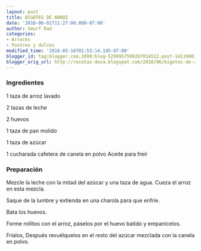 ```yaml
---
layout: post
title: BIGOTES DE ARROZ
date: '2010-06-01T11:27:00.000-07:00'
author: Smurf Dad
categories:
- Arroces
- Postres y dulces
modified_time: '2016-03-16T01:53:14.145-07:00'
blogger_id: tag:blogger.com,1999:blog-5299957599287034512.post-1411900365831549813
blogger_orig_url: http://recetas-desa.blogspot.com/2010/06/bigotes-de-arroz.html
---
```


<h3>Ingredientes</h3>
1 taza de arroz lavado

2 tazas de leche

2 huevos

1 taza de pan molido

1 taza de azúcar

1 cucharada cafetera de canela en polvo Aceite para freír

<h3>Preparación</h3>
Mezcle la leche con la mitad del azúcar y una taza de agua. Cueza el arroz en esta mezcla.

Saque de la lumbre y extienda en una charola para que enfríe.

Bata los huevos.

Forme rollitos con el arroz, páselos por el huevo batido y empanícelos.

Fríalos, Después revuélquelos en el resto del azúcar mezclada con la canela en polvo.